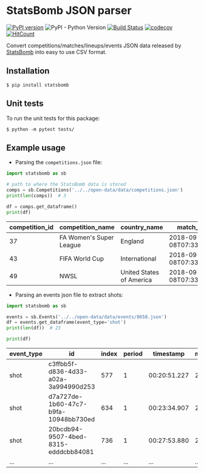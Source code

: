 # StatsBomb JSON parser

[![PyPI version](https://badge.fury.io/py/statsbomb.svg)](https://pypi.org/project/statsbomb/) 
![PyPI - Python Version](https://img.shields.io/pypi/pyversions/statsbomb.svg)
[![Build Status](https://travis-ci.org/imrankhan17/statsbomb.svg?branch=master)](https://travis-ci.org/imrankhan17/statsbomb)
[![codecov](https://codecov.io/gh/imrankhan17/statsbomb/branch/master/graph/badge.svg)](https://codecov.io/gh/imrankhan17/statsbomb)
[![HitCount](http://hits.dwyl.io/imrankhan17/statsbomb.svg)](http://hits.dwyl.io/imrankhan17/statsbomb)  

Convert competitions/matches/lineups/events JSON data released by [StatsBomb](https://github.com/statsbomb/open-data) into easy to use CSV format.

## Installation

`$ pip install statsbomb`

## Unit tests

To run the unit tests for this package:

`$ python -m pytest tests/`

## Example usage

 * Parsing the `competitions.json` file:

```python
import statsbomb as sb

# path to where the StatsBomb data is stored
comps = sb.Competitions('../../open-data/data/competitions.json')
print(len(comps))  # 3

df = comps.get_dataframe()
print(df)
```

| competition_id | competition_name        | country_name             | match_available            | match_updated              | season_id | season_name |
|----------------|-------------------------|--------------------------|----------------------------|----------------------------|-----------|-------------|
| 37             | FA Women's Super League | England                  | 2018-09-08T07:33:39.356340 | 2018-09-08T07:33:39.356340 | 1         | 2017/2018   |
| 43             | FIFA World Cup          | International            | 2018-09-08T07:33:39.356340 | 2018-09-08T14:30:04.356514 | 3         | 2018        |
| 49             | NWSL                    | United States of America | 2018-09-08T07:33:39.356340 | 2018-09-08T07:33:39.356340 | 3         | 2018        |


 * Parsing an events json file to extract shots:

```python
import statsbomb as sb

events = sb.Events('../../open-data/data/events/8658.json')
df = events.get_dataframe(event_type='shot')
print(len(df))  # 23

print(df)
```

| event_type | id                                   | index | period | timestamp    | minute | second | possession | possession_team | play_pattern   | off_camera | team    | player            | position             | duration | under_pressure | statsbomb_xg | key_pass_id                          | body_part | type      | outcome | technique   | first_time | follows_dribble | redirect | one_on_one | open_goal | deflected | start_location_x | start_location_y | end_location_x | end_location_y | end_location_z |
|------------|--------------------------------------|-------|--------|--------------|--------|--------|------------|-----------------|----------------|------------|---------|-------------------|----------------------|----------|----------------|--------------|--------------------------------------|-----------|-----------|---------|-------------|------------|-----------------|----------|------------|-----------|-----------|------------------|------------------|----------------|----------------|----------------|
| shot       | c3ffbb5f-d836-4d33-a02a-3a994990d253 | 577   | 1      | 00:20:51.227 | 20     | 51     | 39         | Croatia         | From Free Kick | False      | Croatia | Domagoj Vida      | Left Center Back     | 1.013    |                | 0.05478843   | baafd0a9-1031-46df-82a2-16538d6e94cf | Head      | Open Play | Off T   | Normal      |            |                 |          |            |           |           | 112.0            | 49.0             | 119.0          | 36.7           | 4.7            |
| shot       | d7a727de-1b60-47c7-b9fa-10948bb730ed | 634   | 1      | 00:23:34.907 | 23     | 34     | 45         | Croatia         | From Free Kick | False      | Croatia | Ivan Rakitić      | Left Center Midfield | 2.053    |                | 0.04375982   | 9cc48e31-5a52-4074-97b1-5c3eafdd753d | Left Foot | Open Play | Off T   | Volley      |            |                 |          |            |           |           | 108.0            | 29.0             | 120.0          | 46.9           | 6.1            |
| shot       | 20bcdb94-9507-4bed-8315-edddcbb84081 | 736   | 1      | 00:27:53.880 | 27     | 53     | 53         | Croatia         | From Free Kick | False      | Croatia | Ivan Perišić      | Left Wing            | 0.587    |                | 0.12172278   | 90fdf286-3e32-4646-bcb1-a83a7d51593f | Left Foot | Open Play | Goal    | Half Volley |            | True            |          |            |           | True      | 105.0            | 32.0             | 120.0          | 43.3           | 0.7            |
| ...        | ...                                  | ...   | ...    | ...          | ...    | ...    | ...        | ...             | ...            | ...        | ...     | ...               | ...                  | ...      |     ...        | ...          |  ...                                 | ...       | ...       | ...     | ...         |   ...      | ...             |   ...    | ...        | ...       |  ...      | ...              | ...              | ...            | ...            | ...            |
